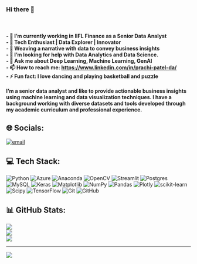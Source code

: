 ### Hi there 👋
#### <br><br>- 🔭 I’m currently working in IIFL Finance as a Senior Data Analyst<br>- 🌱 Tech Enthusiast | Data Explorer | Innovator<br>- 👯 Weaving a narrative with data to convey business insights<br>- 🤔 I’m looking for help with Data Analytics and Data Science.<br>- 💬 Ask me about Deep Learning, Machine Learning, GenAI<br>- 📫 How to reach me: https://www.linkedin.com/in/prachi-patel-da/<br>- ⚡ Fun fact: I love dancing and playing basketball and puzzle<br><br>I’m a senior data analyst and like to provide actionable business insights using machine learning and data visualization techniques. I have a background working with diverse datasets and tools developed through my academic curriculum and professional experience.


## 🌐 Socials:
[![email](https://img.shields.io/badge/Email-D14836?logo=gmail&logoColor=white)](mailto:prachi.patel.business@gmail.com) 

## 💻 Tech Stack:
![Python](https://img.shields.io/badge/python-3670A0?style=for-the-badge&logo=python&logoColor=ffdd54) ![Azure](https://img.shields.io/badge/azure-%230072C6.svg?style=for-the-badge&logo=microsoftazure&logoColor=white) ![Anaconda](https://img.shields.io/badge/Anaconda-%2344A833.svg?style=for-the-badge&logo=anaconda&logoColor=white) ![OpenCV](https://img.shields.io/badge/opencv-%23white.svg?style=for-the-badge&logo=opencv&logoColor=white) ![Streamlit](https://img.shields.io/badge/Streamlit-%23FE4B4B.svg?style=for-the-badge&logo=streamlit&logoColor=white) ![Postgres](https://img.shields.io/badge/postgres-%23316192.svg?style=for-the-badge&logo=postgresql&logoColor=white) ![MySQL](https://img.shields.io/badge/mysql-4479A1.svg?style=for-the-badge&logo=mysql&logoColor=white) ![Keras](https://img.shields.io/badge/Keras-%23D00000.svg?style=for-the-badge&logo=Keras&logoColor=white) ![Matplotlib](https://img.shields.io/badge/Matplotlib-%23ffffff.svg?style=for-the-badge&logo=Matplotlib&logoColor=black) ![NumPy](https://img.shields.io/badge/numpy-%23013243.svg?style=for-the-badge&logo=numpy&logoColor=white) ![Pandas](https://img.shields.io/badge/pandas-%23150458.svg?style=for-the-badge&logo=pandas&logoColor=white) ![Plotly](https://img.shields.io/badge/Plotly-%233F4F75.svg?style=for-the-badge&logo=plotly&logoColor=white) ![scikit-learn](https://img.shields.io/badge/scikit--learn-%23F7931E.svg?style=for-the-badge&logo=scikit-learn&logoColor=white) ![Scipy](https://img.shields.io/badge/SciPy-%230C55A5.svg?style=for-the-badge&logo=scipy&logoColor=%white) ![TensorFlow](https://img.shields.io/badge/TensorFlow-%23FF6F00.svg?style=for-the-badge&logo=TensorFlow&logoColor=white) ![Git](https://img.shields.io/badge/git-%23F05033.svg?style=for-the-badge&logo=git&logoColor=white) ![GitHub](https://img.shields.io/badge/github-%23121011.svg?style=for-the-badge&logo=github&logoColor=white)
## 📊 GitHub Stats:
![](https://github-readme-stats.vercel.app/api?username=patelprachipatel&theme=dark&hide_border=false&include_all_commits=false&count_private=false)<br/>
![](https://github-readme-streak-stats.herokuapp.com/?user=patelprachipatel&theme=dark&hide_border=false)<br/>
![](https://github-readme-stats.vercel.app/api/top-langs/?username=patelprachipatel&theme=dark&hide_border=false&include_all_commits=false&count_private=false&layout=compact)

---
[![](https://visitcount.itsvg.in/api?id=patelprachipatel&icon=0&color=0)](https://visitcount.itsvg.in)

<!-- Proudly created with GPRM ( https://gprm.itsvg.in ) -->

